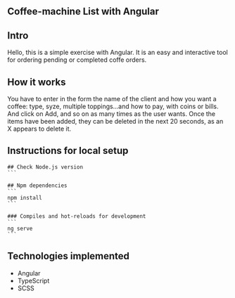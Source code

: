## Coffee-machine List with Angular
## Intro
Hello, this is a simple exercise with Angular. It is an easy and interactive tool for ordering pending or completed coffe orders.

## How it works
You have to enter in the form the name of the client and how you want a coffee: type, syze, multiple toppings...and how to pay, with coins or bills. And click on Add, and so on as many times as the user wants.
Once the items have been added, they can be deleted in the next 20 seconds, as an X appears to delete it.


## Instructions for local setup

    ## Check Node.js version
    ```

    ## Npm dependencies
    ```
    npm install
    ```

    ### Compiles and hot-reloads for development
    ```
    ng serve
    ```


## Technologies implemented
- Angular
- TypeScript
- SCSS